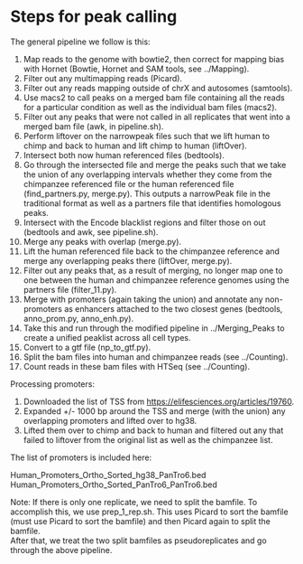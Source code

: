 # Steps for peak calling

The general pipeline we follow is this:
1. Map reads to the genome with bowtie2, then correct for mapping bias with Hornet (Bowtie, Hornet and SAM tools, see ../Mapping).
2. Filter out any multimapping reads (Picard).
3. Filter out any reads mapping outside of chrX and autosomes (samtools).
4. Use macs2 to call peaks on a merged bam file containing all the reads for a particular condition as well as the individual bam files (macs2).
5. Filter out any peaks that were not called in all replicates that went into a merged bam file (awk, in pipeline.sh).
6. Perform liftover on the narrowpeak files such that we lift human to chimp and back to human and lift chimp to human (liftOver).
7. Intersect both now human referenced files (bedtools).
8. Go through the intersected file and merge the peaks such that we take the union of any overlapping intervals whether they come from the chimpanzee referenced file or the human referenced file (find_partners.py, merge.py).
This outputs a narrowPeak file in the traditional format as well as a partners file that identifies homologous peaks.
9. Intersect with the Encode blacklist regions and filter those on out (bedtools and awk, see pipeline.sh).
10. Merge any peaks with overlap (merge.py).
11. Lift the human referenced file back to the chimpanzee reference and merge any overlapping peaks there (liftOver, merge.py).
12. Filter out any peaks that, as a result of merging, no longer map one to one between the human and chimpanzee reference genomes using the partners file (filter_11.py).
13. Merge with promoters (again taking the union) and annotate any non-promoters as enhancers attached to the two closest genes (bedtools, anno_prom.py, anno_enh.py).
14. Take this and run through the modified pipeline in ../Merging_Peaks to create a unified peaklist across all cell types.
15. Convert to a gtf file (np_to_gtf.py).
16. Split the bam files into human and chimpanzee reads (see ../Counting).
17. Count reads in these bam files with HTSeq (see ../Counting).

Processing promoters:
1. Downloaded the list of TSS from https://elifesciences.org/articles/19760.  
2. Expanded +/- 1000 bp around the TSS and merge (with the union) any overlapping promoters and lifted over to hg38.
3. Lifted them over to chimp and back to human and filtered out any that failed to liftover from the original list as well as the chimpanzee list.

The list of promoters is included here:

Human_Promoters_Ortho_Sorted_hg38_PanTro6.bed
Human_Promoters_Ortho_Sorted_PanTro6_PanTro6.bed

Note:
If there is only one replicate, we need to split the bamfile. 
To accomplish this, we use prep_1_rep.sh.
This uses Picard to sort the bamfile (must use Picard to sort the bamfile) and then Picard again to split the bamfile.  
After that, we treat the two split bamfiles as pseudoreplicates and go through the above pipeline.
